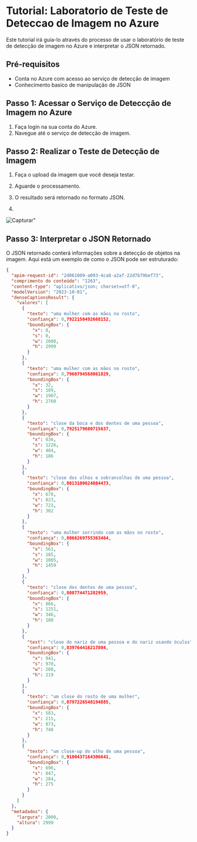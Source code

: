 # Tutorial: Laboratorio de Teste de Deteccao de Imagem no Azure

Este tutorial irá guia-lo através do processo de usar o laboratório de teste de detecção de imagem no Azure e interpretar o JSON retornado.

## Pré-requisitos

- Conta no Azure com acesso ao serviço de detecção de imagem
- Conhecimento basico de manipulação de JSON

## Passo 1: Acessar o Serviço de Deteccção de Imagem no Azure

1. Faça login na sua conta do Azure.
2. Navegue até o serviço de detecção de imagem.

## Passo 2: Realizar o Teste de Detecção de Imagem

1. Faça o upload da imagem que você deseja testar.
2. Aguarde o processamento.
3. O resultado será retornado no formato JSON.

4. 
![Capturar](https://github.com/mateusw2705/DetectFacialJson/assets/112732200/aae97c71-f78c-45e6-900a-92f358c42ad6)"




## Passo 3: Interpretar o JSON Retornado

O JSON retornado conterá informações sobre a detecção de objetos na imagem. Aqui está um exemplo de como o JSON pode ser estruturado:

```json
{
  "apim-request-id": "2d061009-a093-4ca8-a2af-22d7b79bef73",
  "comprimento do conteúdo": "1263",
  "content-type": "aplicativo/json; charset=utf-8",
  "modelVersion": "2023-10-01",
  "denseCaptionsResult": {
    "valores": [
      {
        "texto": "uma mulher com as mãos no rosto",
        "confiança": 0,7922150492668152,
        "boundingBox": {
          "x": 0,
          "s": 0,
          "w": 2000,
          "h": 2999
        }
      },
      {
        "texto": "uma mulher com as mãos no rosto",
        "confiança": 0,7960794568061829,
        "boundingBox": {
          "x": 32,
          "s": 189,
          "w": 1907,
          "h": 2760
        }
      },
      {
        "texto": "close da boca e dos dentes de uma pessoa",
        "confiança": 0,7925179600715637,
        "boundingBox": {
          "x": 836,
          "s": 1226,
          "w": 404,
          "h": 186
        }
      },
      {
        "texto": "close dos olhos e sobrancelhas de uma pessoa",
        "confiança": 0,8013100624084473,
        "boundingBox": {
          "x": 678,
          "s": 823,
          "w": 723,
          "h": 302
        }
      },
      {
        "texto": "uma mulher sorrindo com as mãos no rosto",
        "confiança": 0,8066269755363464,
        "boundingBox": {
          "x": 561,
          "s": 185,
          "w": 1005,
          "h": 1459
        }
      },
      {
        "texto": "close dos dentes de uma pessoa",
        "confiança": 0,808774471282959,
        "boundingBox": {
          "x": 866,
          "s": 1251,
          "w": 346,
          "h": 108
        }
      },
      {
        "text": "close do nariz de uma pessoa e do nariz usando óculos",
        "confiança": 0,839764416217804,
        "boundingBox": {
          "x": 941,
          "s": 970,
          "w": 208,
          "h": 219
        }
      },
      {
        "texto": "um close do rosto de uma mulher",
        "confiança": 0,8797226548194885,
        "boundingBox": {
          "x": 583,
          "s": 215,
          "w": 873,
          "h": 748
        }
      },
      {
        "texto": "um close-up do olho de uma pessoa",
        "confiança": 0,9100437164306641,
        "boundingBox": {
          "x": 696,
          "s": 847,
          "w": 284,
          "h": 275
        }
      }
    ]
  },
  "metadados": {
    "largura": 2000,
    "altura": 2999
  }
}
